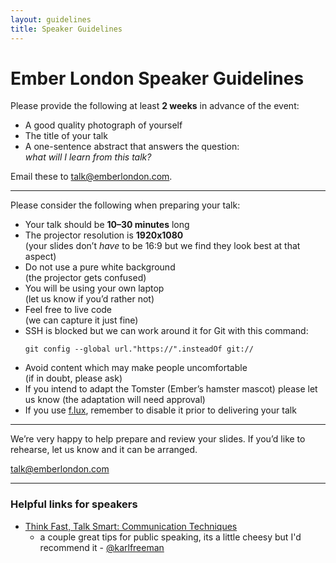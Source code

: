 ```yaml
---
layout: guidelines
title: Speaker Guidelines
---
```


# Ember London Speaker Guidelines

Please provide the following at least **2 weeks** in advance of the event:

- A good quality photograph of yourself
- The title of your talk
- A one-sentence abstract that answers the question:  
  *what will I learn from this talk?*

Email these to [talk@emberlondon.com](mailto:talk@emberlondon.com).

---

Please consider the following when preparing your talk:

- Your talk should be **10–30 minutes** long
- The projector resolution is **1920x1080**  
  (your slides don’t *have* to be 16:9 but we find they look best at that aspect)
- Do not use a pure white background  
  (the projector gets confused)
- You will be using your own laptop  
  (let us know if you’d rather not)
- Feel free to live code  
  (we can capture it just fine)
- SSH is blocked but we can work around it for Git with this command:  
  ```
  git config --global url."https://".insteadOf git://
  ```
- Avoid content which may make people uncomfortable  
  (if in doubt, please ask)
- If you intend to adapt the Tomster (Ember’s hamster mascot)
  please let us know (the adaptation will need approval)
- If you use [f.lux](https://justgetflux.com/), remember to disable it prior to
  delivering your talk

---

We’re very happy to help prepare and review your slides. If you’d like to rehearse, let us know and it can be arranged.

[talk@emberlondon.com](mailto:talk@emberlondon.com)

---

### Helpful links for speakers

- [Think Fast, Talk Smart: Communication Techniques](https://www.youtube.com/watch?v=HAnw168huqA)
  - a couple great tips for public speaking, its a little cheesy but I'd recommend it - [@karlfreeman](https://github.com/karlfreeman)
